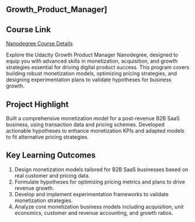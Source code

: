 ## Growth_Product_Manager]

## Course Link
[Nanodegree Course Details](https://www.udacity.com/course/monetization-strategy--nd037-3)

Explore the Udacity Growth Product Manager Nanodegree, designed to equip you with advanced skills in monetization, acquisition, and growth strategies essential for driving digital product success. This program covers building robust monetization models, optimizing pricing strategies, and designing experimentation plans to validate hypotheses for business growth.

## Project Highlight

Built a comprehensive monetization model for a post-revenue B2B SaaS business, using transaction data and pricing schemes. 
Developed actionable hypotheses to enhance monetization KPIs and adapted models to fit alternative pricing strategies.

## Key Learning Outcomes

1. Design monetization models tailored for B2B SaaS businesses based on real customer and pricing data.  
2. Formulate hypotheses for optimizing pricing metrics and plans to drive revenue growth.  
3. Develop and implement experimentation frameworks to validate monetization strategies.  
4. Analyze core monetization business models including acquisition, unit economics, customer and revenue accounting, and growth ratios.


